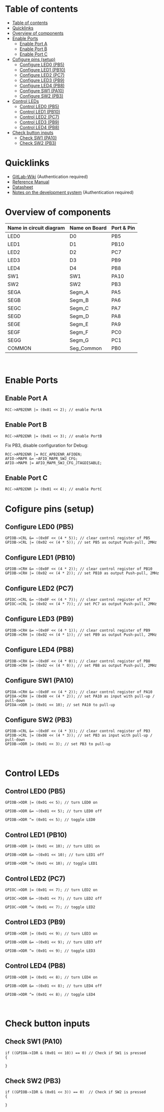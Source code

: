# Table of contents
- [Table of contents](#table-of-contents)
- [Quicklinks](#quicklinks)
- [Overview of components](#overview-of-components)
- [Enable Ports](#enable-ports)
  - [Enable Port A](#enable-port-a)
  - [Enable Port B](#enable-port-b)
  - [Enable Port C](#enable-port-c)
- [Cofigure pins (setup)](#cofigure-pins-setup)
  - [Configure LED0 (PB5)](#configure-led0-pb5)
  - [Configure LED1 (PB10)](#configure-led1-pb10)
  - [Configure LED2 (PC7)](#configure-led2-pc7)
  - [Configure LED3 (PB9)](#configure-led3-pb9)
  - [Configure LED4 (PB8)](#configure-led4-pb8)
  - [Configure SW1 (PA10)](#configure-sw1-pa10)
  - [Configure SW2 (PB3)](#configure-sw2-pb3)
- [Control LEDs](#control-leds)
  - [Control LED0 (PB5)](#control-led0-pb5)
  - [Control LED1 (PB10)](#control-led1-pb10)
  - [Control LED2 (PC7)](#control-led2-pc7)
  - [Control LED3 (PB9)](#control-led3-pb9)
  - [Control LED4 (PB8)](#control-led4-pb8)
- [Check button inputs](#check-button-inputs)
  - [Check SW1 (PA10)](#check-sw1-pa10)
  - [Check SW2 (PB3)](#check-sw2-pb3)

# Quicklinks
- [GitLab-Wiki](https://gitlab.com/HaraldLytentec/ucdhbwfn23/-/wikis/home) (Authentication required)
- [Reference Manual](https://www.st.com/resource/en/reference_manual/cd00171190.pdf)
- [Datasheet](https://www.st.com/resource/en/datasheet/stm32f103rb.pdf)
- [Notes on the development system](https://gitlab.com/HaraldLytentec/ucdhbwfn23/-/wikis/Hinweise%20zum%20Entwicklungssystem) (Authentication required)
&nbsp;

# Overview of components
| Name in circuit diagram | Name on Board | Port & Pin |
| - | - | - |
| LED0 | D0 | PB5 |
| LED1 | D1 | PB10 |
| LED2 | D2 | PC7 |
| LED3 | D3 | PB9 |
| LED4 | D4 | PB8 |
| SW1 | SW1 | PA10 |
| SW2 | SW2 | PB3 |
| SEGA | Segm_A | PA5 |
| SEGB | Segm_B | PA6 |
| SEGC | Segm_C | PA7 |
| SEGD | Segm_D | PA8 |
| SEGE | Segm_E | PA9 |
| SEGF | Segm_F | PC0 |
| SEGG | Segm_G | PC1 |
| COMMON | Seg_Common | PB0 |

&nbsp;


# Enable Ports

## Enable Port A
```
RCC->APB2ENR |= (0x01 << 2); // enable PortA
```

## Enable Port B
```
RCC->APB2ENR |= (0x01 << 3); // enable PortB
```

Fix PB3, disable configuration for Debug:
```
RCC->APB2ENR |= RCC_APB2ENR_AFIOEN;
AFIO->MAPR &= ~AFIO_MAPR_SWJ_CFG;
AFIO->MAPR |= AFIO_MAPR_SWJ_CFG_JTAGDISABLE;
```

## Enable Port C
```
RCC->APB2ENR |= (0x01 << 4); // enable PortC
```


# Cofigure pins (setup)

## Configure LED0 (PB5)
```
GPIOB->CRL &= ~(0x0F << (4 * 5)); // clear control register of PB5
GPIOB->CRL |= (0x02 << (4 * 5)); // set PB5 as output Push-pull, 2MHz
```

## Configure LED1 (PB10)
```
GPIOB->CRH &= ~(0x0F << (4 * 2)); // clear control register of PB10
GPIOB->CRH |= (0x02 << (4 * 2)); // set PB10 as output Push-pull, 2MHz
```

## Configure LED2 (PC7)
```
GPIOC->CRL &= ~(0x0F << (4 * 7)); // clear control register of PC7
GPIOC->CRL |= (0x02 << (4 * 7)); // set PC7 as output Push-pull, 2MHz
```

## Configure LED3 (PB9)
```
GPIOB->CRH &= ~(0x0F << (4 * 1)); // clear control register of PB9
GPIOB->CRH |= (0x02 << (4 * 1)); // set PB9 as output Push-pull, 2MHz
```

## Configure LED4 (PB8)
```
GPIOB->CRH &= ~(0x0F << (4 * 0)); // clear control register of PB8
GPIOB->CRH |= (0x02 << (4 * 0)); // set PB8 as output Push-pull, 2MHz
```

## Configure SW1 (PA10)
```
GPIOA->CRH &= ~(0x0F << (4 * 2)); // clear control register of PA10
GPIOA->CRH |= (0x08 << (4 * 2)); // set PA10 as input with pull-up / pull-down
GPIOA->ODR |= (0x01 << 10); // set PA10 to pull-up
```

## Configure SW2 (PB3)
```
GPIOB->CRL &= ~(0x0F << (4 * 3)); // clear control register of PB3
GPIOB->CRL |= (0x08 << (4 * 3)); // set PB3 as input with pull-up / pull-down
GPIOB->ODR |= (0x01 << 3); // set PB3 to pull-up
```
&nbsp;


# Control LEDs

## Control LED0 (PB5)
```
GPIOB->ODR |= (0x01 << 5); // turn LED0 on
```
```
GPIOB->ODR &= ~(0x01 << 5); // turn LED0 off
```
```
GPIOB->ODR ^= (0x01 << 5); // toggle LED0
```

## Control LED1 (PB10)
```
GPIOB->ODR |= (0x01 << 10); // turn LED1 on
```
```
GPIOB->ODR &= ~(0x01 << 10); // turn LED1 off
```
```
GPIOB->ODR ^= (0x01 << 10); // toggle LED1
```

## Control LED2 (PC7)
```
GPIOC->ODR |= (0x01 << 7); // turn LED2 on
```
```
GPIOC->ODR &= ~(0x01 << 7); // turn LED2 off
```
```
GPIOC->ODR ^= (0x01 << 7); // toggle LED2
```

## Control LED3 (PB9)
```
GPIOB->ODR |= (0x01 << 9); // turn LED3 on
```
```
GPIOB->ODR &= ~(0x01 << 9); // turn LED3 off
```
```
GPIOB->ODR ^= (0x01 << 9); // toggle LED3
```

## Control LED4 (PB8)
```
GPIOB->ODR |= (0x01 << 8); // turn LED4 on
```
```
GPIOB->ODR &= ~(0x01 << 8); // turn LED4 off
```
```
GPIOB->ODR ^= (0x01 << 8); // toggle LED4
```
&nbsp;

# Check button inputs

## Check SW1 (PA10)
```
if ((GPIOA->IDR & (0x01 << 10)) == 0) // Check if SW1 is pressed
{

}
```

## Check SW2 (PB3)
```
if ((GPIOB->IDR & (0x01 << 3)) == 0)  // Check if SW2 is pressed
{

}
```
&nbsp;
